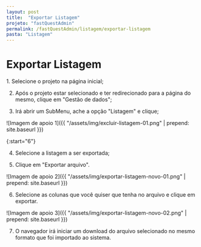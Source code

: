 ```yaml
---
layout: post
title:  "Exportar Listagem"
projeto: "fastQuestAdmin"
permalink: /fastQuestAdmin/listagem/exportar-listagem
pasta: "Listagem"
---
```

# Exportar Listagem

<div class="row" markdown="1">
<div class="6u 12u$(small)" markdown="1">
1. Selecione o projeto na página inicial;

2. Após o projeto estar selecionado e ter redirecionado para a página do mesmo, clique em "Gestão de dados";

3. Irá abrir um SubMenu, ache a opção "Listagem" e clique;
</div>
<div class="6u 12u$(small)" markdown="1">
![Imagem de apoio 1]({{ "/assets/img/excluir-listagem-01.png" | prepend: site.baseurl }})
</div>                               
</div>

{:start="6"}

4. Selecione a listagem a ser exportada;

5. Clique em "Exportar arquivo".

![Imagem de apoio 2]({{ "/assets/img/exportar-listagem-novo-01.png" | prepend: site.baseurl }})

6. Selecione as colunas que você quiser que tenha no arquivo e clique em exportar.

![Imagem de apoio 3]({{ "/assets/img/exportar-listagem-novo-02.png" | prepend: site.baseurl }})

 7. O navegador irá iniciar um download do arquivo selecionado no mesmo formato que foi importado ao sistema.
